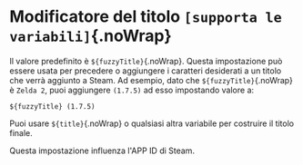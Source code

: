 # Modificatore del titolo `[supporta le variabili]`{.noWrap}

Il valore predefinito è `${fuzzyTitle}`{.noWrap}. Questa impostazione può essere usata per precedere o aggiungere i caratteri desiderati a un titolo che verrà aggiunto a Steam. Ad esempio, dato che `${fuzzyTitle}`{.noWrap} è `Zelda 2`, puoi aggiungere `(1.7.5)` ad esso impostando valore a:
```
${fuzzyTitle} (1.7.5)
```
Puoi usare `${title}`{.noWrap} o qualsiasi altra variabile per costruire il titolo finale.

Questa impostazione influenza l'APP ID di Steam.
